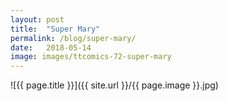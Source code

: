 ```yaml
---
layout: post
title:  "Super Mary"
permalink: /blog/super-mary/
date:   2018-05-14
image: images/ttcomics-72-super-mary
---
```

![{{ page.title }}]({{ site.url }}/{{ page.image }}.jpg)
